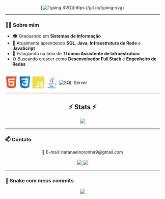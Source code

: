 <div align="center">

[![Typing SVG](https://readme-typing-svg.demolab.com?font=Roboto+Condensed&weight=800&size=35&pause=1000&color=3B5323&center=true&vCenter=true&width=800&height=100&lines=Olá%2C+eu+sou+Natanael+Noronha!;Estudante+de+Sistemas+de+Informação.;Apaixonado+por+Tecnologia+e+Aprendizado.)](https://git.io/typing-svg)

</div>

---

### 👨‍💻 Sobre mim

- 🎓 Graduando em **Sistemas de Informação**  
- 🌱 Atualmente aprendendo **SQL**, **Java**, **Infraestrutura de Rede** e **JavaScript**  
- 💼 Estagiando na área de **TI como Assistente de Infraestrutura**  
- ⚙️ Buscando crescer como **Desenvolvedor Full Stack** e **Engenheiro de Redes**

<div style="display: inline_block"><br>
  <img align="center" alt="HTML" title="HTML5" height="40" width="40" src="https://raw.githubusercontent.com/devicons/devicon/master/icons/html5/html5-original.svg">
  <img align="center" alt="CSS" title="CSS3" height="40" width="40" src="https://raw.githubusercontent.com/devicons/devicon/master/icons/css3/css3-original.svg">
  <img align="center" alt="JavaScript" title="JavaScript" height="40" width="40" src="https://raw.githubusercontent.com/devicons/devicon/master/icons/javascript/javascript-plain.svg">
  <img align="center" alt="Java" title="Java" height="40" width="40" src="https://raw.githubusercontent.com/devicons/devicon/master/icons/java/java-original.svg">
  <img align="center" alt="SQL Server" title="SQL Server" height="40" width="40" src="https://cdn.jsdelivr.net/gh/devicons/devicon/icons/microsoftsqlserver/microsoftsqlserver-plain.svg" />
</div>

---

<h2 align="center">⚡ Stats ⚡</h2>

<div align="center">
  <picture>
    <source
      srcset="https://github-readme-stats.vercel.app/api?username=Natan-cd&show_icons=true&theme=dark"
      media="(prefers-color-scheme: dark)"
    />
    <source
      srcset="https://github-readme-stats.vercel.app/api?username=Natan-cd&show_icons=true"
      media="(prefers-color-scheme: light), (prefers-color-scheme: no-preference)"
    />
    <img src="https://github-readme-stats.vercel.app/api?username=Natan-cd&show_icons=true" />
  </picture>
</div>

---

### 📫 Contato

<div align="center">
  📧 E-mail: natanaelnoronha9@gmail.com  
  <br><br>
  <a href="https://www.linkedin.com/in/natanaelnoronha/" target="_blank">
    <img src="https://img.shields.io/badge/-LinkedIn-0A66C2?style=for-the-badge&logo=linkedin&logoColor=white" />
  </a>
  <a href="https://www.instagram.com/natanael.noronha/" target="_blank">
    <img src="https://img.shields.io/badge/-Instagram-E4405F?style=for-the-badge&logo=instagram&logoColor=white" />
  </a>
</div>

---

### 🐍 Snake com meus commits

<div align="center">
  <img src="https://github.com/Natan-cd/Natan-cd/blob/output/github-contribution-grid-snake.svg" />
</div>

